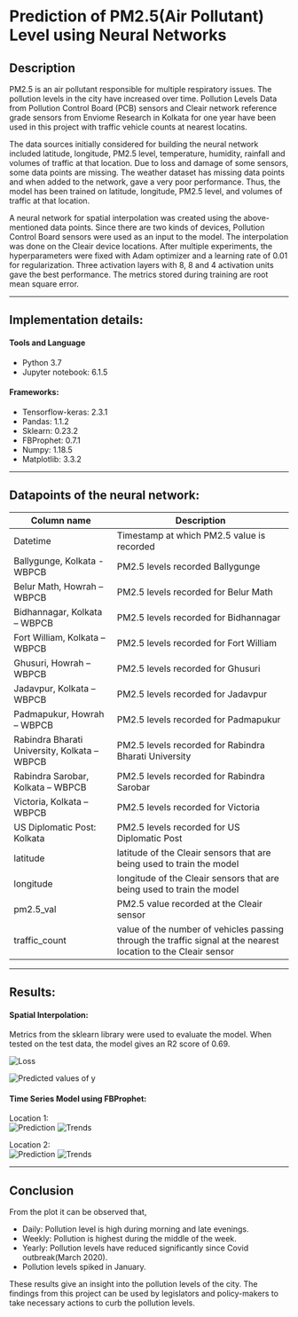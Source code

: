 # Prediction of PM2.5(Air Pollutant) Level using Neural Networks

## Description

PM2.5 is an air pollutant responsible for multiple respiratory issues. The pollution levels in the city have increased over time. Pollution Levels Data from Pollution Control Board (PCB) sensors and Cleair network reference grade sensors from Enviome Research in Kolkata for one year have been used in this project with traffic vehicle counts at nearest locatins.

The data sources initially considered for building the neural network included latitude, longitude, PM2.5 level, temperature, humidity, rainfall and volumes of traffic at that location. Due to loss and damage of some sensors, some data points are missing. The weather dataset has missing data points and when added to the network, gave a very poor performance. Thus, the model has been trained on latitude, longitude, PM2.5 level, and volumes of traffic at that location.

A neural network for spatial interpolation was created using the above-mentioned data points. Since there are two kinds of devices, Pollution Control Board sensors were used as an input to the model. The interpolation was done on the Cleair device locations. After multiple experiments, the hyperparameters were fixed with Adam optimizer and a learning rate of 0.01 for regularization. Three activation layers with 8, 8 and 4 activation units gave the best performance. The metrics stored during training are root mean square error.

---
## Implementation details:

#### Tools and Language
* Python 3.7
* Jupyter notebook: 6.1.5
#### Frameworks:
* Tensorflow-keras: 2.3.1
* Pandas: 1.1.2
* Sklearn: 0.23.2
* FBProphet: 0.7.1
* Numpy: 1.18.5
* Matplotlib: 3.3.2

---
## Datapoints of the neural network:

| Column name                                  | Description                                                                                                     |
| -------------------------------------------- | --------------------------------------------------------------------------------------------------------------- |
| Datetime                                     | Timestamp at which PM2.5 value is recorded                                                                      |
| Ballygunge, Kolkata - WBPCB                  | PM2.5 levels recorded Ballygunge                                                                                |
| Belur Math, Howrah – WBPCB                   | PM2.5 levels recorded for Belur Math                                                                            |
| Bidhannagar, Kolkata – WBPCB                 | PM2.5 levels recorded for Bidhannagar                                                                           |
| Fort William, Kolkata – WBPCB                | PM2.5 levels recorded for Fort William                                                                          |
| Ghusuri, Howrah – WBPCB                      | PM2.5 levels recorded for Ghusuri                                                                               |
| Jadavpur, Kolkata – WBPCB                    | PM2.5 levels recorded for Jadavpur                                                                              |
| Padmapukur, Howrah – WBPCB                   | PM2.5 levels recorded for Padmapukur                                                                            |
| Rabindra Bharati University, Kolkata – WBPCB | PM2.5 levels recorded for Rabindra Bharati University                                                           |
| Rabindra Sarobar, Kolkata – WBPCB            | PM2.5 levels recorded for Rabindra Sarobar                                                                      |
| Victoria, Kolkata – WBPCB                    | PM2.5 levels recorded for Victoria                                                                              |
| US Diplomatic Post: Kolkata                  | PM2.5 levels recorded for US Diplomatic Post                                                                    |
| latitude                                     | latitude of the Cleair sensors that are being used to train the model                                           |
| longitude                                    | longitude of the Cleair sensors that are being used to train the model                                          |
| pm2.5_val                                    | PM2.5 value recorded at the Cleair sensor                                                                       |
| traffic_count                                | value of the number of vehicles passing through the traffic signal at the nearest location to the Cleair sensor |

---
## Results:

#### Spatial Interpolation:

Metrics from the sklearn library were used to evaluate the model. When tested on the test data, the model gives an R2 score of 0.69.

![Loss](results/spatial_interpolation_loss.png)

![Predicted values of y](results/spatial_interpolation_pred.png)



#### Time Series Model using FBProphet:

Location 1:  
![Prediction](results/location1_1.png)
![Trends](results/location1_2.png)

Location 2:  
![Prediction](results/location2_1.png)
![Trends](results/location2_2.png)

---
## Conclusion

From the plot it can be observed that,
* Daily: Pollution level is high during morning and late evenings.
* Weekly: Pollution is highest during the middle of the week.
* Yearly: Pollution levels have reduced significantly since Covid outbreak(March 2020).
* Pollution levels spiked in January.

These results give an insight into the pollution levels of the city. The findings from this project can be used by legislators and policy-makers to take necessary actions to curb the pollution levels.
